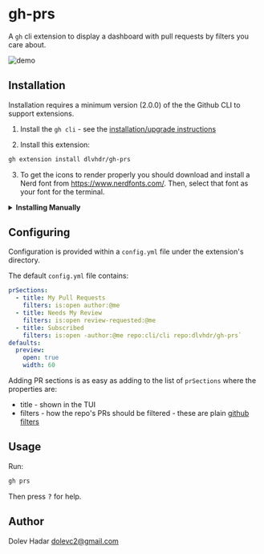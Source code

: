 # gh-prs

A `gh` cli extension to display a dashboard with pull requests by filters you care about.

![demo](https://github.com/dlvhdr/gh-prs/blob/8621183574c573e4077360b5027ffea70999b921/demo.gif)

## Installation

Installation requires a minimum version (2.0.0) of the the Github CLI to support extensions.

1. Install the `gh cli` - see the [installation/upgrade instructions](https://github.com/cli/cli#installation)

2. Install this extension:

```sh
gh extension install dlvhdr/gh-prs
```

3. To get the icons to render properly you should download and install a Nerd font from https://www.nerdfonts.com/.
Then, select that font as your font for the terminal.

<details>
    <summary><strong>Installing Manually</strong></summary>

> if you want to install this extension **manually**, do these steps:

1. clone repo
    ```bash
    # git
    git clone https://github.com/dlvhdr/gh-prs
    
    # github cli
    gh repo clone dlvhdr/gh-prs
    ```

2. cd to it
    ```bash
    cd gh-prs
    ```

3. install it locally
    ```bash
    gh extension install .
    ```
</details>

## Configuring

Configuration is provided within a `config.yml` file under the extension's directory.

The default `config.yml` file contains:

```yml
prSections:
  - title: My Pull Requests
    filters: is:open author:@me
  - title: Needs My Review
    filters: is:open review-requested:@me
  - title: Subscribed
    filters: is:open -author:@me repo:cli/cli repo:dlvhdr/gh-prs`
defaults:
  preview:
    open: true
    width: 60
```

Adding PR sections is as easy as adding to the list of `prSections` where the properties are:

- title - shown in the TUI
- filters - how the repo's PRs should be filtered - these are plain [github filters](https://docs.github.com/en/search-github/searching-on-github/searching-issues-and-pull-requests)

## Usage

Run:

```sh
gh prs
```

Then press <kbd>?</kbd> for help.

## Author

Dolev Hadar dolevc2@gmail.com
